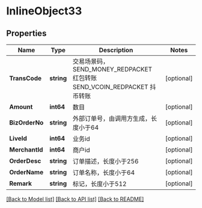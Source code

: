 # InlineObject33

## Properties

Name | Type | Description | Notes
------------ | ------------- | ------------- | -------------
**TransCode** | **string** | 交易场景码，SEND_MONEY_REDPACKET 红包转账 SEND_VCOIN_REDPACKET 抖币转账 | [optional] 
**Amount** | **int64** | 数目 | [optional] 
**BizOrderNo** | **string** | 外部订单号，由调用方生成，长度小于64 | [optional] 
**LiveId** | **int64** | 业务id | [optional] 
**MerchantId** | **int64** | 商户id | [optional] 
**OrderDesc** | **string** | 订单描述，长度小于256 | [optional] 
**OrderName** | **string** | 订单名称，长度小于64 | [optional] 
**Remark** | **string** | 标记，长度小于512 | [optional] 

[[Back to Model list]](../README.md#documentation-for-models) [[Back to API list]](../README.md#documentation-for-api-endpoints) [[Back to README]](../README.md)



